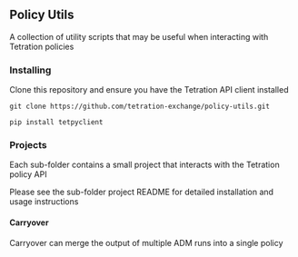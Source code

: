 ## Policy Utils

A collection of utility scripts that may be useful when interacting with Tetration policies

### Installing

Clone this repository and ensure you have the Tetration API client installed 

`git clone https://github.com/tetration-exchange/policy-utils.git`

`pip install tetpyclient`

### Projects

Each sub-folder contains a small project that interacts with the Tetration policy API

Please see the sub-folder project README for detailed installation and usage instructions

#### Carryover

Carryover can merge the output of multiple ADM runs into a single policy
